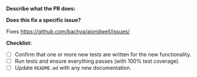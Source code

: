 **Describe what the PR does:**

**Does this fix a specific issue?**

Fixes https://github.com/bachya/aioridwell/issues/<ISSUE ID>

**Checklist:**

- [ ] Confirm that one or more new tests are written for the new functionality.
- [ ] Run tests and ensure everything passes (with 100% test coverage).
- [ ] Update `README.md` with any new documentation.
